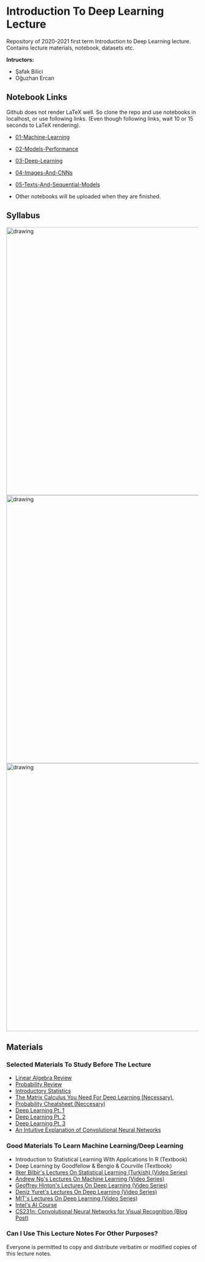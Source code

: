 # Introduction To Deep Learning Lecture

Repository of 2020-2021 first term Introduction to Deep Learning lecture. Contains lecture materials, notebook, datasets etc.

**Intructors:**
- Şafak Bilici
- Oğuzhan Ercan

## Notebook Links
Github does not render LaTeX well. So clone the repo and use notebooks in localhost, or use following links. (Even though following links, wait 10 or 15 seconds to LaTeX rendering).

- [01-Machine-Learning](https://nbviewer.jupyter.org/github/safakkbilici/Deep-Learning-Lecture-2020-2021-First-Term/blob/master/lecture%20notes/01-Machine-Learning.ipynb?flush_cache=true)

- [02-Models-Performance](https://nbviewer.jupyter.org/github/safakkbilici/Deep-Learning-Lecture-2020-2021-First-Term/blob/master/lecture%20notes/02-Models-Performance.ipynb?flush_cache=true)

- [03-Deep-Learning](https://nbviewer.jupyter.org/github/safakkbilici/Deep-Learning-Lecture-2020-2021-First-Term/blob/master/lecture%20notes/03-Deep-Learning.ipynb?flush_cache=true)

- [04-Images-And-CNNs](https://nbviewer.jupyter.org/github/safakkbilici/Deep-Learning-Lecture-2020-2021-First-Term/blob/master/lecture%20notes/04-Images-And-CNNs.ipynb?flush_cache=true)

- [05-Texts-And-Sequential-Models](https://nbviewer.jupyter.org/github/safakkbilici/Deep-Learning-Lecture-2020-2021-First-Term/blob/master/lecture%20notes/05-Texts-And-Sequential-Models.ipynb?flush_cache=true)

- Other notebooks will be uploaded when they are finished.

## Syllabus
<img src="/syllabus/img/1.jpg" alt="drawing" width="700"/>

<img src="/syllabus/img/2.jpg" alt="drawing" width="700"/>

<img src="/syllabus/img/3.jpg" alt="drawing" width="700"/>

## Materials
### Selected Materials To Study Before The Lecture
- [Linear Algebra Review](http://cs229.stanford.edu/section/cs229-linalg.pdf)
- [Probability Review](http://cs229.stanford.edu/section/cs229-prob.pdf)
- [Introductory Statistics](https://saylordotorg.github.io/text_introductory-statistics/)
- [The Matrix Calculus You Need For Deep Learning (Necessary)](https://explained.ai/matrix-calculus/index.html),
- [Probability Cheatsheet (Neccesary)](https://stanford.edu/~shervine/teaching/cme-106/cheatsheet-probability)
- [Deep Learning Pt. 1](https://towardsdatascience.com/introducing-deep-learning-and-neural-networks-deep-learning-for-rookies-1-bd68f9cf5883)
- [Deep Learning Pt. 2](https://towardsdatascience.com/multi-layer-neural-networks-with-sigmoid-function-deep-learning-for-rookies-2-bf464f09eb7f)
- [Deep Learning Pt. 3](https://towardsdatascience.com/the-maths-behind-back-propagation-cf6714736abf)
- [An Intuitive Explanation of Convolutional Neural Networks](https://ujjwalkarn.me/2016/08/11/intuitive-explanation-convnets/)

### Good Materials To Learn Machine Learning/Deep Learning
- Introduction to Statistical Learning With Applications In R (Textbook)
- Deep Learning by Goodfellow & Bengio & Courville (Textbook)
- [Ilker Bilbir's Lectures On Statistical Learning (Turkish) (Video Series)](https://www.youtube.com/playlist?list=PLZcbvMjrj9DVn7f1MWvqdJlTVdW2eIrFh)
- [Andrew Ng's Lectures On Machine Learning (Video Series)](https://www.youtube.com/playlist?list=PLLssT5z_DsK-h9vYZkQkYNWcItqhlRJLN)
- [Geoffrey Hinton's Lectures On Deep Learning (Video Series)](https://www.youtube.com/playlist?list=PLoRl3Ht4JOcdU872GhiYWf6jwrk_SNhz9)
- [Deniz Yuret's Lectures On Deep Learning (Video Series)](https://www.youtube.com/playlist?list=PLcpeiClQS1OnH5NLjnKHniGXyUgv0R0iO)
- [MIT's Lectures On Deep Learning (Video Series)](http://introtodeeplearning.com/)
- [Intel's AI Course](https://software.intel.com/content/www/us/en/develop/topics/ai/training/courses.html)
- [CS231n: Convolutional Neural Networks for Visual Recognition (Blog Post)](http://cs231n.stanford.edu/)

### Can I Use This Lecture Notes For Other Purposes?
Everyone is permitted to copy and distribute verbatim or modified copies of this lecture notes. 
